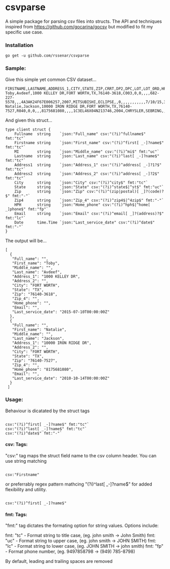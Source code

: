 csvparse
=====
A simple package for parsing csv files into structs. The API and techniques inspired from https://github.com/gocarina/gocsv but modified to fit my specific use case.

### Installation

```go get -u github.com/rssenar/csvparse```

### Sample:

Give this simple yet common CSV dataset...

```
FIRSTNAME,LASTNAME,ADDRESS_1,CITY,STATE,ZIP,CRRT,DP2,DPC,LOT,LOT_ORD,HPH,CPH,EMAIL,LICENSE,VIN,VYR,VMK,VMD,VML,DIS,ROAMT,DELDATE,IBFLAG,MAIL,TYPE,BPH,CNO,NU,APR,TERM,DATE,SQN,INC
Toby,Avdeef,1000 KELLEY DR,FORT WORTH,TX,76140-3618,C003,0,0,,,,682-227-5578,,,4A3AK24F67E006257,2007,MITSUBISHI,ECLIPSE,,0,,,,,,,,,,,7/10/15,343820,2
Natalie,Jackson,10000 IRON RIDGE DR,FORT WORTH,TX,76140-7527,R040,0,0,,,8175681080,,,,1C3EL46X04N213746,2004,CHRYSLER,SEBRING,,0,,12/31/03,,,,,,,,,10/14/10,343821,2

```
And given this struct...

```
type client struct {
	Fullname  string    `json:"Full_name" csv:"(?i)^fullname$" fmt:"tc"`
	Firstname string    `json:"First_name" csv:"(?i)^first[ _-]?name$" fmt:"tc"`
	MI        string    `json:"Middle_name" csv:"(?i)^mi$" fmt:"uc"`
	Lastname  string    `json:"Last_name" csv:"(?i)^last[ _-]?name$" fmt:"tc"`
	Address1  string    `json:"Address_1" csv:"(?i)^address[ _-]?1?$" fmt:"tc"`
	Address2  string    `json:"Address_2" csv:"(?i)^address[ _-]?2$" fmt:"tc"`
	City      string    `json:"City" csv:"(?i)^city$" fmt:"tc"`
	State     string    `json:"State" csv:"(?i)^state$|^st$" fmt:"uc"`
	Zip       string    `json:"Zip" csv:"(?i)^(zip|postal)[ _]?(code)?$" fmt:"-"`
	Zip4      string    `json:"Zip_4" csv:"(?i)^zip4$|^4zip$" fmt:"-"`
	HPH       string    `json:"Home_phone" csv:"(?i)^hph$|^home[ _]phone$" fmt:"fp"`
	Email     string    `json:"Email" csv:"(?i)^email[ _]?(address)?$" fmt:"lc"`
	Date      time.Time `json:"Last_service_date" csv:"(?i)^date$" fmt:"-"`
}
```

The output will be...

```
[
  {
   "Full_name": "",
   "First_name": "Toby",
   "Middle_name": "",
   "Last_name": "Avdeef",
   "Address_1": "1000 KELLEY DR",
   "Address_2": "",
   "City": "FORT WORTH",
   "State": "TX",
   "Zip": "76140-3618",
   "Zip_4": "",
   "Home_phone": "",
   "Email": "",
   "Last_service_date": "2015-07-10T00:00:00Z"
  },
  {
   "Full_name": "",
   "First_name": "Natalie",
   "Middle_name": "",
   "Last_name": "Jackson",
   "Address_1": "10000 IRON RIDGE DR",
   "Address_2": "",
   "City": "FORT WORTH",
   "State": "TX",
   "Zip": "76140-7527",
   "Zip_4": "",
   "Home_phone": "8175681080",
   "Email": "",
   "Last_service_date": "2010-10-14T00:00:00Z"
  }
 ]
```

### Usage:

Behaviour is dicatated by the struct tags

```

csv:"(?i)^first[ _-]?name$" fmt:"tc"`
csv:"(?i)^last[ _-]?name$" fmt:"tc"`
csv:"(?i)^date$" fmt:"-"`

```
#### csv: Tags:
"csv:" tag maps the struct field name to the csv column header. You can use string matching

```

csv:"Firstname"
```

or preferrably regex pattern mathcing "(?i)^last[ _-]?name$" for added flexibility and utility.

```

csv:"(?i)^first[ _-]?name$"

```
#### fmt: Tags:
"fmt:" tag dictates the formating option for string values.  Options include:

fmt: "tc" - Format string to title case, (eg. john smith -> John Smith)
fmt: "uc" - Format string to upper case, (eg. john smith -> JOHN SMITH)
fmt: "lc" - Format string to lower case, (eg. JOHN SMITH -> john smith)
fmt: "fp" - Format phone number, (eg. 9497858798 -> (949) 785-8798)

By default, leading and trailing spaces are removed
